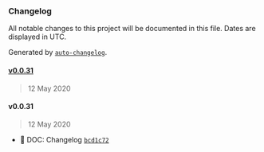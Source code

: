 ### Changelog

All notable changes to this project will be documented in this file. Dates are displayed in UTC.

Generated by [`auto-changelog`](https://github.com/CookPete/auto-changelog).

#### [v0.0.31](https://github.com/datawizio/react-components/compare/v0.0.31...v0.0.31)

> 12 May 2020

#### v0.0.31

> 12 May 2020

-  📖 DOC: Changelog [`bcd1c72`](https://github.com/datawizio/react-components/commit/bcd1c72c9bb7d1aa144995d0acbaf5a363d806d9)
